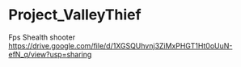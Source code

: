 # Project_ValleyThief
 Fps Shealth shooter
https://drive.google.com/file/d/1XGSQUhvnj3ZiMxPHGT1Ht0oUuN-efN_q/view?usp=sharing
